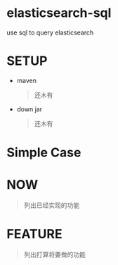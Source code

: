 elasticsearch-sql
=================

use sql to query elasticsearch


# SETUP 

* maven
  > 还木有
* down jar
  > 还木有

# Simple Case


# NOW
> 列出已经实现的功能

# FEATURE
> 列出打算将要做的功能

